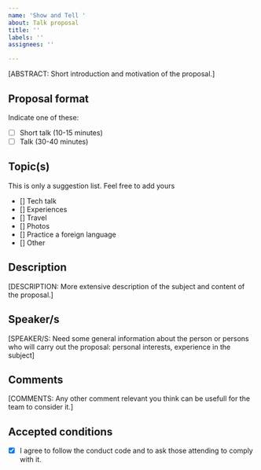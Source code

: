 ```yaml
---
name: 'Show and Tell '
about: Talk proposal
title: ''
labels: ''
assignees: ''

---
```


[ABSTRACT: Short introduction and motivation of the proposal.]

## Proposal format

Indicate one of these:
-   [ ]  Short talk (10-15 minutes)
-   [ ]  Talk (30-40 minutes)

## Topic(s)

This is only a suggestion list. Feel free to add yours

- [] Tech talk
- [] Experiences
- [] Travel
- [] Photos
- [] Practice a foreign language
- [] Other

## Description

[DESCRIPTION: More extensive description of the subject and content of the proposal.]

## Speaker/s

[SPEAKER/S: Need some general information about the person or persons who will carry out the proposal: personal interests, experience in the subject]

## Comments

[COMMENTS: Any other comment relevant you think can be usefull for the team to consider it.]

## Accepted conditions

-   [x]  I agree to follow the conduct code and to ask those attending to comply with it.
